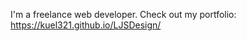 I'm a freelance web developer. 
Check out my portfolio: https://kuel321.github.io/LJSDesign/
<!---
kuel321/kuel321 is a ✨ special ✨ repository because its `README.md` (this file) appears on your GitHub profile.
You can click the Preview link to take a look at your changes.
--->
